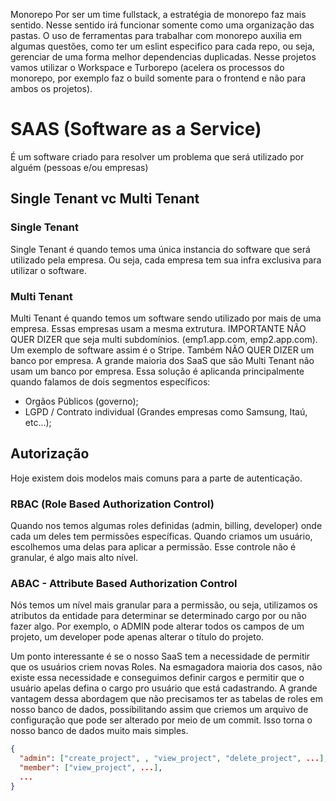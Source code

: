 Monorepo
Por ser um time fullstack, a estratégia de monorepo faz mais sentido. Nesse sentido irá funcionar somente como uma organização das pastas.
O uso de ferramentas para trabalhar com monorepo auxilia em algumas questões, como ter um eslint especifico para cada repo, ou seja, gerenciar de uma forma melhor dependencias duplicadas.
Nesse projetos vamos utilizar o Workspace e Turborepo (acelera os processos do monorepo, por exemplo faz o build somente para o frontend e não para ambos os projetos).

# SAAS (Software as a Service)
É um software criado para resolver um problema que será utilizado por alguém (pessoas e/ou empresas)

## Single Tenant vc Multi Tenant

### Single Tenant
Single Tenant é quando temos uma única instancia do software que será utilizado pela empresa. Ou seja, cada empresa tem sua infra exclusiva para utilizar o software.

### Multi Tenant
Multi Tenant é quando temos um software sendo utilizado por mais de uma empresa. Essas empresas usam a mesma extrutura.
IMPORTANTE
NÃO QUER DIZER que seja multi subdomínios. (emp1.app.com, emp2.app.com). Um exemplo de software assim é o Stripe.
Também NÃO QUER DIZER um banco por empresa.
A grande maioria dos SaaS que são Multi Tenant não usam um banco por empresa.
Essa solução é aplicanda principalmente quando falamos de dois segmentos específicos:
- Orgãos Públicos (governo);
- LGPD / Contrato individual (Grandes empresas como Samsung, Itaú, etc...);

## Autorização
Hoje existem dois modelos mais comuns para a parte de autenticação.

### RBAC (Role Based Authorization Control)
Quando nos temos algumas roles definidas (admin, billing, developer) onde cada um deles tem permissões específicas. Quando criamos um usuário, escolhemos uma delas para aplicar a permissão.
Esse controle não é granular, é algo mais alto nível.

### ABAC - Attribute Based Authorization Control
Nós temos um nível mais granular para a permissão, ou seja, utilizamos os atributos da entidade para determinar se determinado cargo por ou não fazer algo.
Por exemplo, o ADMIN pode alterar todos os campos de um projeto, um developer pode apenas alterar o título do projeto.

Um ponto interessante é se o nosso SaaS tem a necessidade de permitir que os usuários criem novas Roles.
Na esmagadora maioria dos casos, não existe essa necessidade e conseguimos definir cargos e permitir que o usuário apelas defina o cargo pro usuário que está cadastrando.
A grande vantagem dessa abordagem que não precisamos ter as tabelas de roles em nosso banco de dados, possibilitando assim que criemos um arquivo de configuração que pode ser alterado por meio de um commit.
Isso torna o nosso banco de dados muito mais simples.
```json
{
  "admin": ["create_project", , "view_project", "delete_project", ...],
  "member": ["view_project", ...],
  ...
}
```